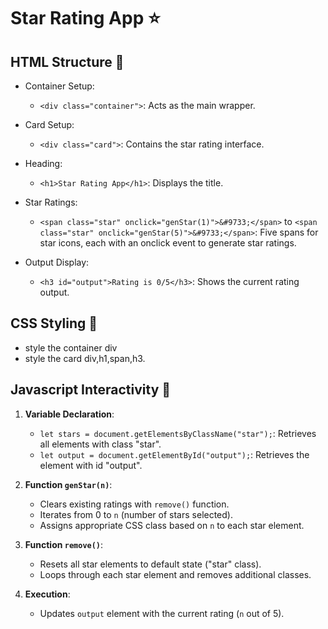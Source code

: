 # Star Rating App ⭐

## HTML Structure 🧱

- Container Setup:

  - `<div class="container">`: Acts as the main wrapper.

- Card Setup:

  - `<div class="card">`: Contains the star rating interface.

- Heading:

  - `<h1>Star Rating App</h1>`: Displays the title.

- Star Ratings:

  - `<span class="star" onclick="genStar(1)">&#9733;</span>` to `<span class="star" onclick="genStar(5)">&#9733;</span>`: Five spans for star icons, each with an onclick event to generate star ratings.

- Output Display:

  - `<h3 id="output">Rating is 0/5</h3>`: Shows the current rating output.

## CSS Styling 🌈

- style the container div
- style the card div,h1,span,h3.

## Javascript Interactivity 🚀

1. **Variable Declaration**:

   - `let stars = document.getElementsByClassName("star");`: Retrieves all elements with class "star".
   - `let output = document.getElementById("output");`: Retrieves the element with id "output".

2. **Function `genStar(n)`**:

   - Clears existing ratings with `remove()` function.
   - Iterates from 0 to `n` (number of stars selected).
   - Assigns appropriate CSS class based on `n` to each star element.

3. **Function `remove()`**:

   - Resets all star elements to default state ("star" class).
   - Loops through each star element and removes additional classes.

4. **Execution**:

   - Updates `output` element with the current rating (`n` out of 5).
